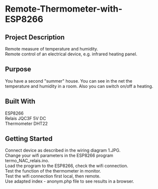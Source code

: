 # Remote-Thermometer-with-ESP8266

## Project Description
Remote measure of temperature and humidity.  
Remote control of an electrical device, e.g. infrared heating panel.

## Purpose
You have a second "summer" house. You can see in the net the temperature and humidity in a room. Also you can switch on/off a heating. 

## Built With  
ESP8266  
Relais JQC3F 5V DC  
Thermometer DHT22  

## Getting Started  
Connect device as described in the wiring diagram 1.JPG.  
Change your wifi parameters in the ESP8266 program termo_NAC_relais.ino.  
Load the program to the ESP8266, check the wifi connection.  
Test the function of the thermometer in monitor.  
Test the wifi connection first local, then remote.  
Use adapted index - anonym.php file to see results in a browser. 
